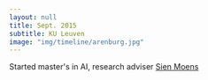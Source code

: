 ```yaml
---
layout: null
title: Sept. 2015
subtitle: KU Leuven
image: "img/timeline/arenburg.jpg"
---
```

Started master's in AI, research adviser [Sien Moens](https://people.cs.kuleuven.be/~sien.moens/)